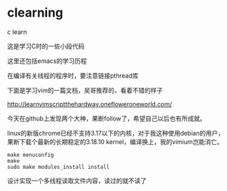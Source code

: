 clearning
=========

c learn

这是学习C时的一些小段代码

这里还包括emacs的学习历程

在编译有关线程的程序时，要注意链接pthread库

下面是学习vim的一篇文档，吴哥推荐的，看着不错的样子

http://learnvimscriptthehardway.onefloweroneworld.com/

今天在github上发现两个大神，果断follow了，希望自己以后也有所成就。

linux的新版chrome已经不支持3.17以下的内核，对于我这种使用debian的用户，
果断下载个最新的长期稳定的3.18.10 kernel，编译换上，我的vimium岂能消亡。
```
make menuconfig
make
sudo make modules_install install
```

设计实现一个多线程读取文件内容，读过的就不读了
